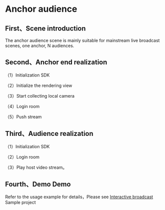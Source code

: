 # Anchor audience

## <a name='1'></a>First、Scene introduction

The anchor audience scene is mainly suitable for mainstream live broadcast scenes, one anchor, N audiences.

## <a name='2'></a>Second、Anchor end realization

（1）Initialization SDK

（2）Initialize the rendering view

（3）Start collecting local camera

（4）Login room

（5）Push stream

## <a name='3'></a>Third、Audience realization

（1）Initialization SDK

（2）Login room

（3）Play host video stream。

## <a name='4'></a>Fourth、Demo Demo

Refer to the usage example for details，Please see [Interactive broadcast ](/?p=/en/android/rtc/download_sdk.md&k=LKdNguJq)Sample project